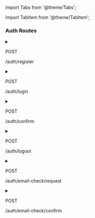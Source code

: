 import Tabs from '@theme/Tabs';

import TabItem from '@theme/TabItem';

### Auth Routes

<details>
  <summary className="route_summary"><p className="badge-post">POST</p><p>/auth/register</p></summary>
  <div>
    <div>Create a new account</div>
    <br/>
    <h3>Request Authorization</h3>
    <p>No token needed</p>
    <h3>Request body</h3>
    <div>

        {
            "email": "my.email@email.com",
            "username": "my username",
            "password": "my password"
        }

  </div>
  <Tabs
  defaultValue="result"
  values={[
    {label: 'Result', value: 'result'},
    {label: 'Error', value: 'error'}
  ]}>
  <TabItem value="result">
    <h3>Response</h3>
    <p>204<span> - </span> no content</p>
  </TabItem>
  <TabItem value="error">
    <h3>Responses</h3>
    <p>400<span> - </span> missing one or more fields in body</p>
    <p>401<span> - </span> email not checked</p>
    <p>403<span> - </span> bad email or password or username</p>
    <p>409<span> - </span> email or username already exists</p>
  </TabItem>
</Tabs>
  </div>
</details>

<details>
  <summary className="route_summary"><p className="badge-post">POST</p><p>/auth/login</p></summary>
  <div>
    <div>Login</div>
    <br/>
    <h3>Request Authorization</h3>
    <p>No token needed</p>
    <h3>Request body</h3>
    <div>

        {
            "email": "my.email@email.com",
            "password": "my password"
        }

  </div>
  <Tabs
  defaultValue="result"
  values={[
    {label: 'Result', value: 'result'},
    {label: 'Error', value: 'error'}
  ]}>
  <TabItem value="result">
    <h3>Response</h3>
    <p>200<span> - </span> with content</p>
    <h5>Body returned</h5>
    <div>

    {
        "token": "your token",
        "email": "my.email@email.com",
        "username": "my username",
        "id": "00000000000000"
    }

  </div>
  </TabItem>
  <TabItem value="error">
    <h3>Responses</h3>
    <p>403<span> - </span> bad email or password or username</p>
    <p>404<span> - </span> user with those credentials not found</p>
    <p>423<span> - </span> too many connection tried. Please contact YANA for more information.</p>
    <p>449<span> - </span> missing one or more fields in body</p>
  </TabItem>
</Tabs>
  </div>
</details>

<details>
  <summary className="route_summary"><p className="badge-post">POST</p><p>/auth/confirm</p></summary>
  <div>
    <div>Confirm password to upgrade oauth role</div>
    <br/>
    <h3>Request Authorization</h3>
    <p>Bearer Token needed</p>
    <h3>Request body</h3>
    <div>

        {
            "password": "my password"
        }

  </div>
  <Tabs
  defaultValue="result"
  values={[
    {label: 'Result', value: 'result'},
    {label: 'Error', value: 'error'}
  ]}>
  <TabItem value="result">
    <h3>Response</h3>
    <p>204<span> - </span> no content</p>
  </TabItem>
  <TabItem value="error">
    <h3>Responses</h3>
    <p>400<span> - </span> missing the password</p>
    <p>403<span> - </span> bad password</p>
    <p>405<span> - </span> higher role doesn't requested</p>
  </TabItem>
</Tabs>
  </div>
</details>

<details>
  <summary className="route_summary"><p className="badge-post">POST</p><p>/auth/logout</p></summary>
  <div>
    <div>Logout your user</div>
    <br/>
    <h3>Request Authorization</h3>
    <p>Bearer Token needed</p>
    <h3>No body</h3>
  <Tabs
  defaultValue="result"
  values={[
    {label: 'Result', value: 'result'},
    {label: 'Error', value: 'error'}
  ]}>
  <TabItem value="result">
    <h3>Response</h3>
    <p>204<span> - </span> no content</p>
  </TabItem>
  <TabItem value="error">
    <h3>Responses</h3>
    <p>400<span> - </span> need to login</p>
  </TabItem>
</Tabs>
  </div>
</details>

<details>
  <summary className="route_summary"><p className="badge-post">POST</p><p>/auth/email-check/request</p></summary>
  <div>
    <div>Send code to check your email before register</div>
    <br/>
    <h3>Request Authorization</h3>
    <p>No token needed</p>
    <h3>Request body</h3>
    <div>

      {
        "email": "my-email@email.com"
      }

  </div>
  <Tabs
  defaultValue="result"
  values={[
    {label: 'Result', value: 'result'},
    {label: 'Error', value: 'error'}
  ]}>
  <TabItem value="result">
    <h3>Response</h3>
    <p>204<span> - </span> no content</p>
  </TabItem>
  <TabItem value="error">
    <h3>Responses</h3>
    <p>400<span> - </span> missing credentials</p>
    <p>500<span> - </span> error while executing route (ex: failed to send email)</p>
  </TabItem>
</Tabs>
  </div>
</details>


<details>
  <summary className="route_summary"><p className="badge-post">POST</p><p>/auth/email-check/confirm</p></summary>
  <div>
    <div>Verify email and code you entered before register</div>
    <br/>
    <h3>Request Authorization</h3>
    <p>No token needed</p>
    <h3>Request body</h3>
    <div>

      {
        "email": "my-email@email.com",
        "code": "0000000"
      }

  </div>
  <Tabs
  defaultValue="result"
  values={[
    {label: 'Result', value: 'result'},
    {label: 'Error', value: 'error'}
  ]}>
  <TabItem value="result">
    <h3>Response</h3>
    <p>204<span> - </span> no content</p>
  </TabItem>
  <TabItem value="error">
    <h3>Responses</h3>
    <p>400<span> - </span> missing credentials</p>
    <p>401<span> - </span> email never tried</p>
    <p>403<span> - </span> bad code entered</p>
  </TabItem>
</Tabs>
  </div>
</details>